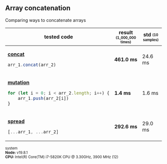 ## Array concatenation
Comparing ways to concatenate arrays 
<table><thead><tr><th>tested code</th><th>result <sub><sup>(1_000_000 times)</sup></sub></th><th>std <sub><sup>(10 samples)</sup></sub></th></tr></thead><tbody>
<tr></tr><tr><td>

[**concat**](/benchmarks/array-concatenation/concat.js)

```javascript
arr_1.concat(arr_2)
```

</td><td><b>461.0 ms</b></td><td>24.6 ms</td></tr>
<tr></tr><tr><td>

[**mutation**](/benchmarks/array-concatenation/mutation.js)

```javascript
for (let i = 0; i < arr_2.length; i++) {
    arr_1.push(arr_2[i])
}
```

</td><td><b>1.4 ms</b></td><td>1.6 ms</td></tr>
<tr></tr><tr><td>

[**spread**](/benchmarks/array-concatenation/spread.js)

```javascript
[...arr_1, ...arr_2]
```

</td><td><b>292.6 ms</b></td><td>29.0 ms</td></tr>
</tbody></table>


<sub>system<br><b>Node: </b> v19.8.1 <br><b>CPU: </b>Intel(R) Core(TM) i7-5820K CPU @ 3.30GHz, 3900 MHz (12)</sub>
